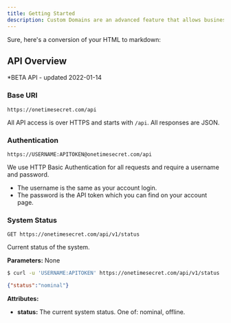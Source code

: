```yaml
---
title: Getting Started
description: Custom Domains are an advanced feature that allows businesses to elevate their brand and enhance their professional secret sharing experience for their clients.
---
```


Sure, here's a conversion of your HTML to markdown:

## API Overview

*BETA API - updated 2022-01-14

### Base URI

`https://onetimesecret.com/api`

All API access is over HTTPS and starts with `/api`. All responses are JSON.

### Authentication

`https://USERNAME:APITOKEN@onetimesecret.com/api`

We use HTTP Basic Authentication for all requests and require a username and password.

- The username is the same as your account login.
- The password is the API token which you can find on your account page.

### System Status

`GET https://onetimesecret.com/api/v1/status`

Current status of the system.

**Parameters:** None

```bash
$ curl -u 'USERNAME:APITOKEN' https://onetimesecret.com/api/v1/status
```

```json
{"status":"nominal"}
```

**Attributes:**

- **status:** The current system status. One of: nominal, offline.
